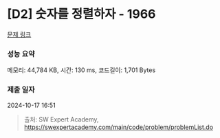 # [D2] 숫자를 정렬하자 - 1966 

[문제 링크](https://swexpertacademy.com/main/code/problem/problemDetail.do?contestProbId=AV5PrmyKAWEDFAUq) 

### 성능 요약

메모리: 44,784 KB, 시간: 130 ms, 코드길이: 1,701 Bytes

### 제출 일자

2024-10-17 16:51



> 출처: SW Expert Academy, https://swexpertacademy.com/main/code/problem/problemList.do